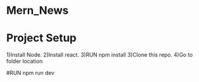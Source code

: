 # Mern_News

# Project Setup
1)Install Node.
2)Install react.
3)RUN npm install 
3)Clone this repo.
4)Go to folder location 

#RUN npm run dev